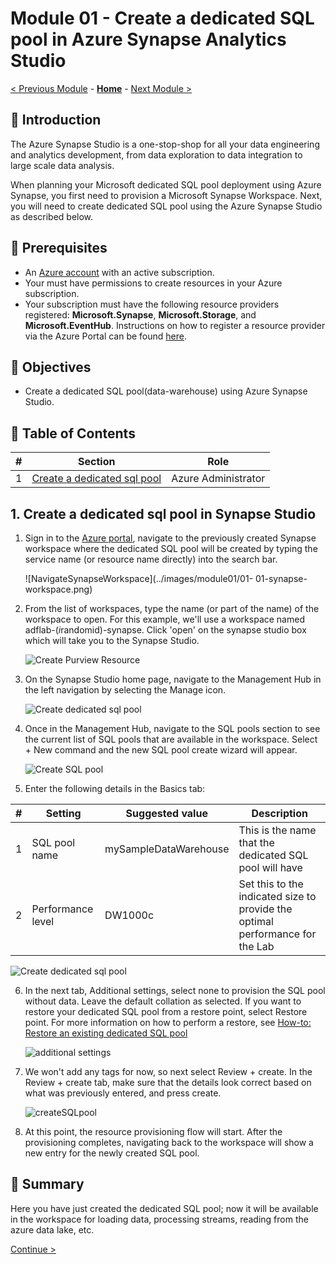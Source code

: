 # Module 01 - Create a dedicated SQL pool in Azure Synapse Analytics Studio

[< Previous Module](../modules/module00.md) - **[Home](../README.md)** - [Next Module >](../modules/module02.md)

## :loudspeaker: Introduction

The Azure Synapse Studio is a one-stop-shop for all your data engineering and analytics development, from data exploration to data integration to large scale data analysis.

When planning your Microsoft dedicated SQL pool deployment using Azure Synapse, you first need to provision a Microsoft Synapse Workspace. Next, you will need to create dedicated SQL pool using the Azure Synapse Studio as described below.

## :thinking: Prerequisites

* An [Azure account](https://azure.microsoft.com/free/) with an active subscription.
* Your must have permissions to create resources in your Azure subscription.
* Your subscription must have the following resource providers registered: **Microsoft.Synapse**, **Microsoft.Storage**, and **Microsoft.EventHub**. Instructions on how to register a resource provider via the Azure Portal can be found [here](https://docs.microsoft.com/azure/azure-resource-manager/management/resource-providers-and-types#azure-portal).

## :dart: Objectives

* Create a dedicated SQL pool(data-warehouse) using Azure Synapse Studio.


## :bookmark_tabs: Table of Contents

| #  | Section | Role |
| --- | --- | --- |
| 1 | [Create a dedicated sql pool](#1-create-a-dedicated-sql-pool) | Azure Administrator |



## 1. Create a dedicated sql pool in Synapse Studio

1. Sign in to the [Azure portal](https://portal.azure.com), navigate to the previously created Synapse workspace where the dedicated SQL pool will be created by typing the service name (or resource name directly) into the search bar.


    ![NavigateSynapseWorkspace](../images/module01/01- 01-synapse-workspace.png) 


2. From the list of workspaces, type the name (or part of the name) of the workspace to open. For this example, we'll use a workspace named adflab-(*i*randomid)-synapse. Click 'open' on the synapse studio box which will take you to the Synapse Studio.


    ![Create Purview Resource](../images/module01/01-02-synapse-studio.png)


3. On the Synapse Studio home page, navigate to the Management Hub in the left navigation by selecting the Manage icon.


    ![Create dedicated sql pool](../images/module01/01-03-synapse-manage.png)


    
4. Once in the Management Hub, navigate to the SQL pools section to see the current list of SQL pools that are available in the workspace. Select + New command and the new SQL pool create wizard will appear.


    ![Create SQL pool](../images/module01/01-04-create-sqlpool.png)


5. Enter the following details in the Basics tab:

| #  | Setting | Suggested value | Description |
| --- | --- | --- | --- |
| 1 | SQL pool name | mySampleDataWarehouse | This is the name that the dedicated SQL pool will have |
| 2 | Performance level | DW1000c | Set this to the indicated size to provide the optimal performance for the Lab |


 ![Create dedicated sql pool](../images/module01/01-05-configure-sqlpool.png)   


6. In the next tab, Additional settings, select none to provision the SQL pool without data. Leave the default collation as selected.
If you want to restore your dedicated SQL pool from a restore point, select Restore point. For more information on how to perform a restore, see [How-to: Restore an existing dedicated SQL pool](https://learn.microsoft.com/en-us/azure/synapse-analytics/backuprestore/restore-sql-pool)


   ![additional settings](../images/module01/01-06-additional-setting.png)


7. We won't add any tags for now, so next select Review + create. In the Review + create tab, make sure that the details look correct based on what was previously entered, and press create.


    ![createSQLpool](../images/module01/01-07-create-sqlpool.png)
    

8. At this point, the resource provisioning flow will start. After the provisioning completes, navigating back to the workspace will show a new entry for the newly created SQL pool.


## :tada: Summary

Here you have just created the dedicated SQL pool; now it will be available in the workspace for loading data, processing streams, reading from the azure data lake, etc.

[Continue >](../modules/module01a.md)
